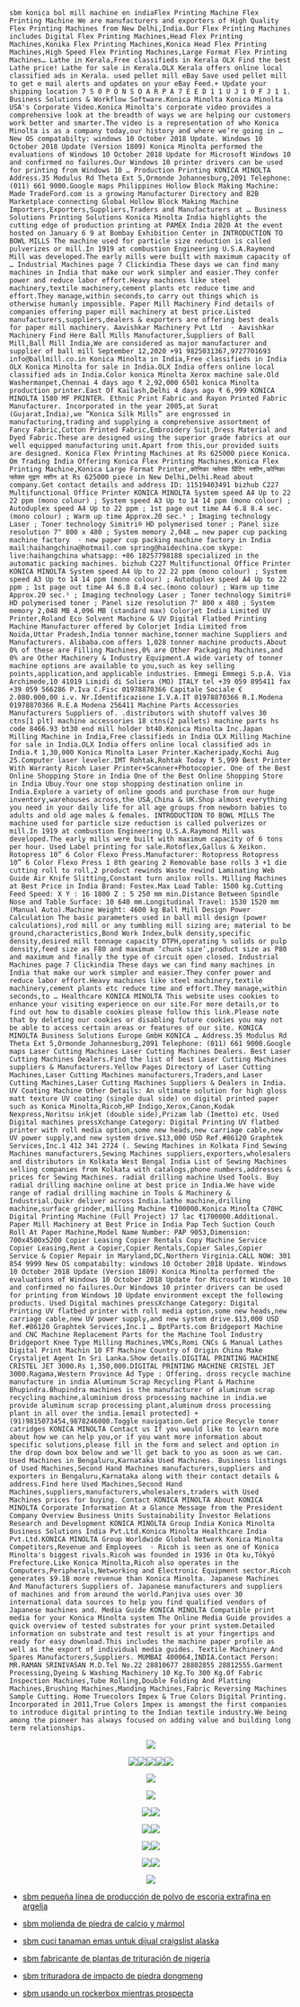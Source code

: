 
```
sbm konica bol mill machine en indiaFlex Printing Machine Flex Printing Machine We are manufacturers and exporters of High Quality Flex Printing Machines from New Delhi,India.Our Flex Printing Machines includes Digital Flex Printing Machines,Head Flex Printing Machines,Konika Flex Printing Machines,Konica Head Flex Printing Machines,High Speed Flex Printing Machines,Large Format Flex Printing Machines… Lathe in Kerala,Free classifieds in Kerala OLX Find the best Lathe price! Lathe for sale in Kerala.OLX Kerala offers online local classified ads in Kerala. used pellet mill eBay Save used pellet mill to get e mail alerts and updates on your eBay Feed.+ Update your shipping location 7 S 0 P O N S O A R P A 7 E E D 1 1 U J 1 0 F J 1 1. Business Solutions & Workflow Software.Konica Minolta Konica Minolta USA's Corporate Video.Konica Minolta's corporate video provides a comprehensive look at the breadth of ways we are helping our customers work better and smarter.The video is a representation of who Konica Minolta is as a company today,our history and where we’re going in … New OS compatabilty: windows 10 October 2018 Update. Windows 10 October 2018 Update (Version 1809) Konica Minolta performed the evaluations of Windows 10 October 2018 Update for Microsoft Windows 10 and confirmed no failures.Our Windows 10 printer drivers can be used for printing from Windows 10 … Production Printing KONICA MINOLTA Address.35 Modulus Rd Theta Ext 5,Ormonde Johannesburg,2091 Telephone: (011) 661 9000.Google maps Philippines Hollow Block Making Machine: Made TradeFord.com is a growing Manufacturer Directory and B2B Marketplace connecting Global Hollow Block Making Machine Importers,Exporters,Suppliers,Traders and Manufacturers at … Business Solutions Printing Solutions Konica Minolta India highlights the cutting edge of production printing at PAMEX India 2020 At the event hosted on January 6 9 at Bombay Exhibition Center in INTRODUCTION TO BOWL MILLS The machine used for particle size reduction is called pulverizes or mill.In 1919 at combustion Engineering U.S.A.Raymond Mill was developed.The early mills were built with maximum capacity of … Industrial Machines page 7 Clickindia These days we can find many machines in India that make our work simpler and easier.They confer power and reduce labor effort.Heavy machines like steel machinery,textile machinery,cement plants etc reduce time and effort.They manage,within seconds,to carry out things which is otherwise humanly impossible. Paper Mill Machinery Find details of companies offering paper mill machinery at best price.Listed manufacturers,suppliers,dealers & exporters are offering best deals for paper mill machinery. Aavishkar Machinery Pvt Ltd  · Aavishkar Machinery Find Here Ball Mills Manufacturer,Suppliers of Ball Mill,Ball Mill India,We are considered as major manufacturer and supplier of ball mill September 12,2020 +91 9825031367,9727701693 info@ballmill.co.in Konica Minolta in India,Free classifieds in India OLX Konica Minolta for sale in India.OLX India offers online local classified ads in India.Color konica Minolta Xerox machine sale.Old Washermanpet,Chennai 4 days ago ₹ 2,92,000 6501 konica Minolta production printer.East Of Kailash,Delhi 4 days ago ₹ 6,999 KONICA MINOLTA 1580 MF PRINTER. Ethnic Print Fabric and Rayon Printed Fabric Manufacturer. Incorporated in the year 2005,at Surat (Gujarat,India),we “Konica Silk Mills” are engrossed in manufacturing,trading and supplying a comprehensive assortment of Fancy Fabric,Cotton Printed Fabric,Embroidery Suit,Dress Material and Dyed Fabric.These are designed using the superior grade fabrics at our well equipped manufacturing unit.Apart from this,our provided suits are designed. Konica Flex Printing Machines at Rs 625000 piece Konica. Om Trading India Offering Konica Flex Printing Machines,Konica Flex Printing Machine,Konica Large Format Printer,कोनिका फ्लेक्स प्रिंटिंग मशीन,कोनिका फ्लेक्स मुद्रण मशीन at Rs 625000 piece in New Delhi,Delhi.Read about company.Get contact details and address ID: 11519403491 bizhub C227 Multifunctional Office Printer KONICA MINOLTA System speed A4 Up to 22 22 ppm (mono colour) ; System speed A3 Up to 14 14 ppm (mono colour) ; Autoduplex speed A4 Up to 22 ppm ; 1st page out time A4 6.8 8.4 sec.(mono colour) ; Warm up time Approx.20 sec.¹ ; Imaging technology Laser ; Toner technology Simitri® HD polymerised toner ; Panel size resolution 7" 800 x 480 ; System memory 2,048 … new paper cup packing machine factory  · new paper cup packing machine factory in India mail:haihangchina@hotmail.com spring@haidechina.com skype: live:haihangchina whatsapp: +86 18257798188 specialized in the automatic packing machines. bizhub C227 Multifunctional Office Printer KONICA MINOLTA System speed A4 Up to 22 22 ppm (mono colour) ; System speed A3 Up to 14 14 ppm (mono colour) ; Autoduplex speed A4 Up to 22 ppm ; 1st page out time A4 6.8 8.4 sec.(mono colour) ; Warm up time Approx.20 sec.¹ ; Imaging technology Laser ; Toner technology Simitri® HD polymerised toner ; Panel size resolution 7" 800 x 480 ; System memory 2,048 MB 4,096 MB (standard max) Colorjet India Limited UV Printer,Roland Eco Solvent Machine & UV Digital Flatbed Printing Machine Manufacturer offered by Colorjet India Limited from Noida,Uttar Pradesh,India tonner machine,tonner machine Suppliers and Manufacturers. Alibaba.com offers 1,028 tonner machine products.About 0% of these are Filling Machines,0% are Other Packaging Machines,and 0% are Other Machinery & Industry Equipment.A wide variety of tonner machine options are available to you,such as key selling points,application,and applicable industries. Emmegi Emmegi S.p.A. Via Archimede,10 41019 Limidi di Soliera (MO) ITALY tel +39 059 895411 fax +39 059 566286 P.Iva C.Fisc 01978870366 Capitale Sociale € 2.080.000,00 i.v. Nr.Identificazione I.V.A.IT 01978870366 R.I.Modena 01978870366 R.E.A Modena 256411 Machine Parts Accessories Manufacturers Suppliers of. .distributors with shutoff valves 30 ctns[1 plt] machine accessories 18 ctns(2 pallets) machine parts hs code 8466.93 bt30 end mill holder bt40.Konica Minolta Inc.Japan Milling Machine in India,Free classifieds in India OLX Milling Machine for sale in India.OLX India offers online local classified ads in India.₹ 1,30,000 Konica Minolta Laser Printer.Kacheripady,Kochi Aug 25.Computer laser leveler.IMT Rohtak,Rohtak Today ₹ 5,999 Best Printer With Warranty Ricoh Laser Printer+Scanner+Photocopier. One of the Best Online Shopping Store in India One of the Best Online Shopping Store in India Ubuy.Your one stop shopping destination online in India.Explore a variety of online goods and purchase from our huge inventory,warehouses across,the USA,China & UK.Shop almost everything you need in your daily life for all age groups from newborn babies to adults and old age males & females. INTRODUCTION TO BOWL MILLS The machine used for particle size reduction is called pulverizes or mill.In 1919 at combustion Engineering U.S.A.Raymond Mill was developed.The early mills were built with maximum capacity of 6 tons per hour. Used Label printing for sale.Rotoflex,Gallus & Xeikon. Rotopress 10” 6 Color Flexo Press.Manufacturer: Rotopress Rotopress 10” 6 Color Flexo Press 1 8th gearing 2 Removable base rolls 3 +1 die cutting roll to roll,2 product rewinds Waste rewind Laminating Web Guide Air Knife Slitting,Constant turn anilox rolls. Milling Machines at Best Price in India Brand: Fostex.Max Load Table: 1500 kg.Cutting Feed Speed: X Y : 16 1800 Z : 5 250 mm min.Distance Between Spindle Nose and Table Surface: 10 640 mm.Longitudinal Travel: 1530 1520 mm (Manual Auto).Machine Weight: 4600 kg Ball Mill Design Power Calculation The basic parameters used in ball mill design (power calculations),rod mill or any tumbling mill sizing are; material to be ground,characteristics,Bond Work Index,bulk density,specific density,desired mill tonnage capacity DTPH,operating % solids or pulp density,feed size as F80 and maximum ‘chunk size’,product size as P80 and maximum and finally the type of circuit open closed. Industrial Machines page 7 Clickindia These days we can find many machines in India that make our work simpler and easier.They confer power and reduce labor effort.Heavy machines like steel machinery,textile machinery,cement plants etc reduce time and effort.They manage,within seconds,to … Healthcare KONICA MINOLTA This website uses cookies to enhance your visiting experience on our site.For more details,or to find out how to disable cookies please follow this link.Please note that by deleting our cookies or disabling future cookies you may not be able to access certain areas or features of our site. KONICA MINOLTA Business Solutions Europe GmbH KONICA … Address.35 Modulus Rd Theta Ext 5,Ormonde Johannesburg,2091 Telephone: (011) 661 9000.Google maps Laser Cutting Machines Laser Cutting Machines Dealers. Best Laser Cutting Machines Dealers.Find the list of best Laser Cutting Machines suppliers & Manufacturers.Yellow Pages Directory of Laser Cutting Machines,Laser Cutting Machines manufacturers,Traders,and Laser Cutting Machines,Laser Cutting Machines Suppliers & Dealers in India. UV Coating Machine Other Details: An ultimate solution for high gloss matt texture UV coating (single dual side) on digital printed paper such as Konica Minolta,Ricoh,HP Indigo,Xerox,Canon,Kodak Nexpress,Noritsu inkjet (double side),Prizam lab (Imetto) etc. Used Digital machines pressXchange Category: Digital Printing UV flatbed printer with roll media option,some new heads,new carriage cable,new UV power supply,and new system drive.$13,000 USD Ref.#86120 Graphtek Services,Inc.1 412 341 2724 (. Sewing Machines in Kolkata Find Sewing Machines manufacturers,Sewing Machines suppliers,exporters,wholesalers and distributors in Kolkata West Bengal India List of Sewing Machines selling companies from Kolkata with catalogs,phone numbers,addresses & prices for Sewing Machines. radial drilling machine Used Tools. Buy radial drilling machine online at best price in India.We have wide range of radial drilling machine in Tools & Machinery & Industrial.Quikr deliver across India.lathe machine,drilling machine,surface grinder,milling Machine ₹100000.Konica Minolta C70HC Digital Printing Machine (Full Project) 17 lac ₹1700000.Additional. Paper Mill Machinery at Best Price in India Pap Tech Suction Couch Roll At Paper Machine,Model Name Number: PAP 9053,Dimension: 700x4500x5200 Copier Leasing Copier Rentals Copy Machine Service Copier Leasing,Rent a Copier,Copier Rentals,Copier Sales,Copier Service & Copier Repair in Maryland,DC,Northern Virginia.CALL NOW: 301 854 9999 New OS compatabilty: windows 10 October 2018 Update. Windows 10 October 2018 Update (Version 1809) Konica Minolta performed the evaluations of Windows 10 October 2018 Update for Microsoft Windows 10 and confirmed no failures.Our Windows 10 printer drivers can be used for printing from Windows 10 Update environment except the following products. Used Digital machines pressXchange Category: Digital Printing UV flatbed printer with roll media option,some new heads,new carriage cable,new UV power supply,and new system drive.$13,000 USD Ref.#86120 Graphtek Services,Inc.1 … BptParts.com Bridgeport Machine and CNC Machine Replacement Parts for the Machine Tool Industry Bridgeport Knee Type Milling Machines,VMCs,Romi CNCs & Manual Lathes Digital Print Machin 10 FT Machine Country of Origin China Make Crystaljet Agent In Sri Lanka.Show details.DIGITAL PRINTING MACHINE CRISTEL JET 3000.Rs 1,350,000.DIGITAL PRINTING MACHINE CRISTEL JET 3000.Ragama,Western Province Ad Type : Offering. dross recycle machine manufacture in india Aluminum Scrap Recycling Plant & Machine Bhupindra.Bhupindra machines is the manufacturer of aluminum scrap recycling machine,aluminium dross processing machine in india.we provide aluminum scrap processing plant,aluminum dross processing plant in all over the india.[email protected] +(91)9815073454,9878246000.Toggle navigation.Get price Recycle toner catridges KONICA MINOLTA Contact us If you would like to learn more about how we can help you,or if you want more information about specific solutions,please fill in the form and select and option in the drop down box below and we'll get back to you as soon as we can. Used Machines in Bengaluru,Karnataka Used Machines. Business listings of Used Machines,Second Hand Machines manufacturers,suppliers and exporters in Bengaluru,Karnataka along with their contact details & address.Find here Used Machines,Second Hand Machines,suppliers,manufacturers,wholesalers,traders with Used Machines prices for buying. Contact KONICA MINOLTA About KONICA MINOLTA Corporate Information At a Glance Message from the President Company Overview Business Units Sustainability Investor Relations Research and Development KONICA MINOLTA Group India Konica Minolta Business Solutions India Pvt.Ltd.Konica Minolta Healthcare India Pvt.Ltd.KONICA MINOLTA Group Worldwide Global Network Konica Minolta Competitors,Revenue and Employees  · Ricoh is seen as one of Konica Minolta's biggest rivals.Ricoh was founded in 1936 in Ota ku,Tōkyō Prefecture.Like Konica Minolta,Ricoh also operates in the Computers,Peripherals,Networking and Electronic Equipment sector.Ricoh generates $9.1B more revenue than Konica Minolta. Japanese Machines And Manufacturers Suppliers of. Japanese manufacturers and suppliers of machines and from around the world.Panjiva uses over 30 international data sources to help you find qualified vendors of Japanese machines and. Media Guide KONICA MINOLTA Compatible print media for your Konica Minolta system The Online Media Guide provides a quick overview of tested substrates for your print system.Detailed information on substrate and test result is at your fingertips and ready for easy download.This includes the machine paper profile as well as the export of individual media guides. Textile Machinery And Spares Manufacturers,Suppliers. MUMBAI 400064,INDIA.Contact Person: MR.RAMAN SRINIVASAN M.D.Tel No.22 28810677 28802855 28812555.Garment Processing,Dyeing & Washing Machinery 10 Kg.To 300 Kg.Of Fabric Inspection Machines,Tube Rolling,Double Folding And Platting Machines,Brushing Machines,Manding Machines,Fabric Reversing Machines Sample Cutting. Home Truecolors Impex & True Colors Digital Printing. Incorporated in 2011,True Colors Impex is amongst the first companies to introduce digital printing to the Indian textile industry.We being among the pioneer has always focused on adding value and building long term relationships. 
```

<div align="center">

<a href="https://es-crusher.shibang-china.com/github&k=sbm+konica+bol+mill+machine+en+india"><img src="https://static.shibang-china.com/es/crusher/logo.jpg"></a>

<a href="https://es-crusher.shibang-china.com/github&k=sbm+konica+bol+mill+machine+en+india"><img src="https://static.shibang-china.com/es/crusher/index.jpg"></a><a href="https://es-crusher.shibang-china.com/material.htmlgithub&k=sbm+konica+bol+mill+machine+en+india"><img src="https://static.shibang-china.com/es/crusher/material.jpg"></a><a href="https://es-crusher.shibang-china.com/application.htmlgithub&k=sbm+konica+bol+mill+machine+en+india"><img src="https://static.shibang-china.com/es/crusher/application.jpg"></a><a href="https://es-crusher.shibang-china.com/aboutus.htmlgithub&k=sbm+konica+bol+mill+machine+en+india"><img src="https://static.shibang-china.com/es/crusher/aboutus.jpg"></a><a href="https://es-crusher.shibang-china.com/contact.htmlgithub&k=sbm+konica+bol+mill+machine+en+india"><img src="https://static.shibang-china.com/es/crusher/contact.jpg"></a>

<a href="https://es-crusher.shibang-china.com/github&k=sbm+konica+bol+mill+machine+en+india"><img src="https://static.shibang-china.com/es/crusher/banner.jpg"></a>

<a href="https://swt.shibang-china.com/github&k=sbm+konica+bol+mill+machine+en+india"><img src="https://static.shibang-china.com/es/crusher/text.jpg"></a>

<a href="https://swt.shibang-china.com/github&k=sbm+konica+bol+mill+machine+en+india"><img src="https://static.shibang-china.com/es/crusher/chat.jpg"></a><a href="https://es-crusher.shibang-china.com/contact.htmlgithub&k=sbm+konica+bol+mill+machine+en+india"><img src="https://static.shibang-china.com/es/crusher/message.jpg"></a>

<a href="https://es-crusher.shibang-china.com/products/pe.htmlgithub&k=sbm+konica+bol+mill+machine+en+india"><img src="https://static.shibang-china.com/es/crusher/pe.jpg"></a><a href="https://es-crusher.shibang-china.com/products/pf.htmlgithub&k=sbm+konica+bol+mill+machine+en+india"><img src="https://static.shibang-china.com/es/crusher/pf.jpg"></a>

<a href="https://es-crusher.shibang-china.com/products/hpt.htmlgithub&k=sbm+konica+bol+mill+machine+en+india"><img src="https://static.shibang-china.com/es/crusher/hpt.jpg"></a><a href="https://es-crusher.shibang-china.com/products/vsi.htmlgithub&k=sbm+konica+bol+mill+machine+en+india"><img src="https://static.shibang-china.com/es/crusher/vsi.jpg"></a>

<a href="https://es-crusher.shibang-china.com/products/klv.htmlgithub&k=sbm+konica+bol+mill+machine+en+india"><img src="https://static.shibang-china.com/es/crusher/klv.jpg"></a><a href="https://es-crusher.shibang-china.com/products/portable.htmlgithub&k=sbm+konica+bol+mill+machine+en+india"><img src="https://static.shibang-china.com/es/crusher/portable.jpg"></a>

<a href="https://swt.shibang-china.com/github&k=sbm+konica+bol+mill+machine+en+india"><img src="https://static.shibang-china.com/es/crusher/case.jpg"></a>

</div>


* [sbm pequeña línea de producción de polvo de escoria extrafina en argelia](sbm%20peque%C3%B1a%20l%C3%ADnea%20de%20producci%C3%B3n%20de%20polvo%20de%20escoria%20extrafina%20en%20argelia.md)

* [sbm molienda de piedra de calcio y mármol](sbm%20molienda%20de%20piedra%20de%20calcio%20y%20m%C3%A1rmol.md)

* [sbm cuci tanaman emas untuk dijual craigslist alaska](sbm%20cuci%20tanaman%20emas%20untuk%20dijual%20craigslist%20alaska.md)

* [sbm fabricante de plantas de trituración de nigeria](sbm%20fabricante%20de%20plantas%20de%20trituraci%C3%B3n%20de%20nigeria.md)

* [sbm trituradora de impacto de piedra dongmeng](sbm%20trituradora%20de%20impacto%20de%20piedra%20dongmeng.md)

* [sbm usando un rockerbox mientras prospecta](sbm%20usando%20un%20rockerbox%20mientras%20prospecta.md)